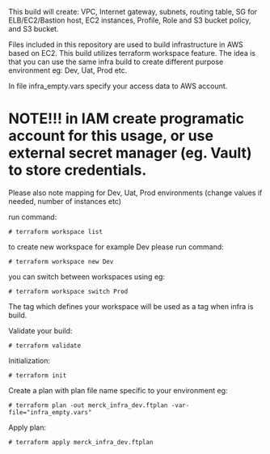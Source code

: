 This build will create: 
VPC, Internet gateway, subnets, routing table, SG for ELB/EC2/Bastion host, EC2 instances, Profile, Role and S3 bucket policy, and S3 bucket.


Files included in this repository are used to build infrastructure in AWS based on EC2.
This build utilizes terraform workspace feature.
The idea is that you can use the same infra build to create different purpose environment eg: Dev, Uat, Prod etc.

In file infra_empty.vars specify your access data to AWS account. 

# NOTE!!! in IAM create programatic account for this usage, or use external secret manager (eg. Vault) to store credentials.


Please also note mapping for Dev, Uat, Prod environments (change values if needed, number of instances etc)


run command:
  
    # terraform workspace list     

to create new workspace for example Dev  please run command:
  
    # terraform workspace new Dev

you can switch between workspaces using eg:
  
    # terraform workspace switch Prod
  
The tag which defines your workspace will be used as a tag when infra is build.

Validate your build:
  
    # terraform validate

Initialization:
  
    # terraform init

Create a plan with plan file name specific to your environment eg:
  
    # terraform plan -out merck_infra_dev.ftplan -var-file="infra_empty.vars"
  
Apply plan:
  
    # terraform apply merck_infra_dev.ftplan
